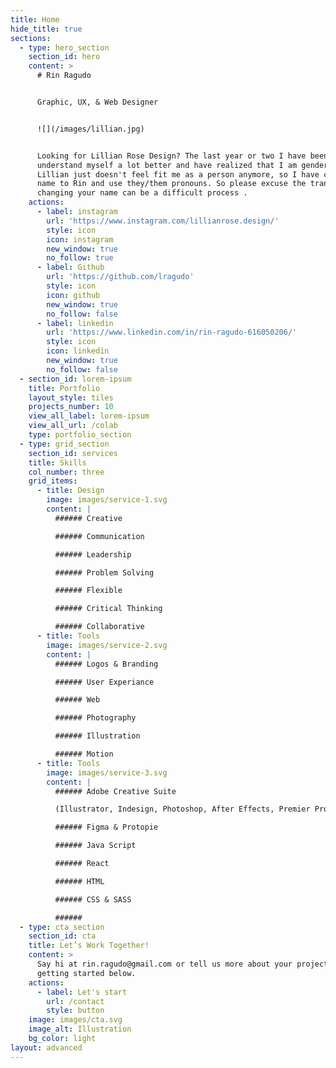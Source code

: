 ```yaml
---
title: Home
hide_title: true
sections:
  - type: hero_section
    section_id: hero
    content: >
      # Rin Ragudo


      Graphic, UX, & Web Designer


      ![](/images/lillian.jpg)


      Looking for Lillian Rose Design? The last year or two I have been able to
      understand myself a lot better and have realized that I am gender-fluid.
      Lillian just doesn't feel fit me as a person anymore, so I have changed my
      name to Rin and use they/them pronouns. So please excuse the transition,
      changing your name can be a difficult process .
    actions:
      - label: instagram
        url: 'https://www.instagram.com/lillianrose.design/'
        style: icon
        icon: instagram
        new_window: true
        no_follow: true
      - label: Github
        url: 'https://github.com/lragudo'
        style: icon
        icon: github
        new_window: true
        no_follow: false
      - label: linkedin
        url: 'https://www.linkedin.com/in/rin-ragudo-616050206/'
        style: icon
        icon: linkedin
        new_window: true
        no_follow: false
  - section_id: lorem-ipsum
    title: Portfolio
    layout_style: tiles
    projects_number: 10
    view_all_label: lorem-ipsum
    view_all_url: /colab
    type: portfolio_section
  - type: grid_section
    section_id: services
    title: Skills
    col_number: three
    grid_items:
      - title: Design
        image: images/service-1.svg
        content: |
          ###### Creative

          ###### Communication

          ###### Leadership

          ###### Problem Solving

          ###### Flexible

          ###### Critical Thinking

          ###### Collaborative
      - title: Tools
        image: images/service-2.svg
        content: |
          ###### Logos & Branding

          ###### User Experiance

          ###### Web

          ###### Photography

          ###### Illustration

          ###### Motion
      - title: Tools
        image: images/service-3.svg
        content: |
          ###### Adobe Creative Suite  

          (Illustrator, Indesign, Photoshop, After Effects, Premier Pro)

          ###### Figma & Protopie

          ###### Java Script

          ###### React

          ###### HTML

          ###### CSS & SASS

          ######
  - type: cta_section
    section_id: cta
    title: Let’s Work Together!
    content: >
      Say hi at rin.ragudo@gmail.com or tell us more about your project by
      getting started below.
    actions:
      - label: Let's start
        url: /contact
        style: button
    image: images/cta.svg
    image_alt: Illustration
    bg_color: light
layout: advanced
---
```

